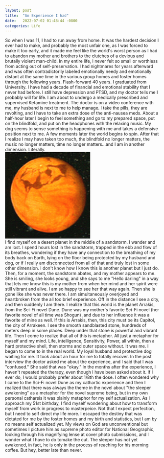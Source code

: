```yaml
---
layout: post
title:  "An Experience I had"
date:   2022-07-02 01:48:44 -0800
categories: Life
---
```

So when I was 11, I had to run away from home. It was the hardest decision I ever had to make, and probably the most unfair one, as I was forced to make it too early, and it made me feel like the world's worst person as I had to abandon my mother and brothers to the clutches of a devious and brutally violent man-child. In my entire life, I never felt so small or worthless from acting out of self-preservation. I had nightmares for years afterward and was often contradictorily labeled emotionally needy and emotionally distant at the same time in the various group homes and foster homes through the following years. 
Flash-forward 40 years. I graduated from University. I have had a decade of financial and emotional stability that I never had before. I still have depression and PTSD, and my doctor tells me I probably will for life. 
I am about to undergo a medically prescribed and supervised Ketamine treatment. The doctor is on a video conference with me, my husband is next to me to help manage. I take the pills, they are revolting, and I have to take an extra dose of the anti-nausea meds. About a half-hour later I begin to feel something and go to my prepared space, put on the blindfold, and put on the headphones with the relaxing music. My dog seems to sense something is happening with me and takes a defensive position next to me. A few moments later the world begins to spin. After that I realize I may have taken too much, the blindfold no longer matters, the music no longer matters, time no longer matters...and I am in another dimension. Literally.
<br clear="all">
<img src="/images/Arrakis.jpg" width="278" height="283" alt="">
<br clear="all">
I find myself on a desert planet in the middle of a sandstorm. I wander and am lost. I spend hours lost in the sandstorm, trapped in the ebb and flow of its breathes, wondering if they have any connection to the breathing of my body back on Earth, lying on the floor being protected by my husband and dog, or if I really am disconnected from all of that and truly lost in some other dimension. I don't know how I know this is another planet but I just do. Then, for a moment, the sandstorm abates, and my mother appears to me. She is smiling, she looks young, and she says to me "Hello darling" in a way that lets me know this is my mother from when her mind and her spirit were still vibrant and alive. I am so happy to see her that way again. Then she is gone like she was never there. I am simultaneously overjoyed and heartbroken from the all too brief experience. 
Off in the distance I see a city, and then suddenly I am there. I realize that this world is the planet Arrakis, from the Sci-Fi novel Dune. Dune was my mother's favorite Sci-Fi novel (her favorite novel of all time was Shogun) ,and due to her influence it was a favorite of mine as well. If this is Arrakis, then, this city must be its Capitol, the city of Arrakeen. I see the smooth sandblasted stone, hundreds of meters deep in some places. Deep under that stone is powerful and vibrant life. Then I come to realize that all of this is metaphor. All just a metaphor for myself and my mind. Life, intelligence, Sensitivity, Power, all within, then a hard protective shell, then storms and outer space without. It was me. 
I began to come to in the real world. My loyal husband and protective dog waiting for me. It took about an hour for me to totally recover. In the post interview the doctor asked me about the experience, and I said that I was "confused." She said that was "okay."
In the months after the experience, I haven't repeated the therapy, even though I have been asked about it. If I ever do, I would probably prefer about 1/8th the dose. I often wondered why I came to the Sci-Fi novel Dune as my cathartic experience and then I realized that there was always the theme in the novel about "the sleeper awakening" as a metaphor for the novel supreme being, but in my own personal catharsis it was plainly metaphor for my self actualization. 
As I approach my 51st birthday, I find myself wondering about how to transform myself from work in progress to masterpeice. Not that I expect perfection, but I need to self direct my life more. I escaped the destiny that was dictated for me by the foster homes and my birth and statistics, but I am by no means self actualized yet. My views on God are unconventional but sometimes I picture him as supreme photo editor for National Geographic, looking through his magnifying lense at cover photo submissions, and I wonder what I have to do tomake the cut. 
The sleeper has not yet awakened, in fact, he is only in the process of reaching for his morning coffee. But hey, better late than never. 
	
	



 

